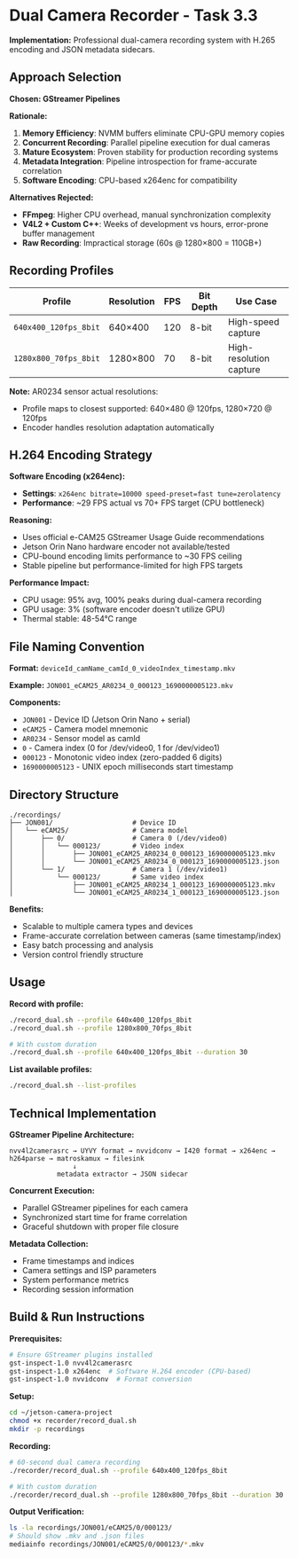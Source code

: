 # Dual Camera Recorder - Task 3.3

**Implementation:** Professional dual-camera recording system with H.265 encoding and JSON metadata sidecars.

## Approach Selection

**Chosen: GStreamer Pipelines**

**Rationale:**
1. **Memory Efficiency**: NVMM buffers eliminate CPU-GPU memory copies
2. **Concurrent Recording**: Parallel pipeline execution for dual cameras
3. **Mature Ecosystem**: Proven stability for production recording systems
4. **Metadata Integration**: Pipeline introspection for frame-accurate correlation
5. **Software Encoding**: CPU-based x264enc for compatibility

**Alternatives Rejected:**
- **FFmpeg**: Higher CPU overhead, manual synchronization complexity
- **V4L2 + Custom C++**: Weeks of development vs hours, error-prone buffer management
- **Raw Recording**: Impractical storage (60s @ 1280×800 = 110GB+)

## Recording Profiles

| Profile | Resolution | FPS | Bit Depth | Use Case |
|---------|------------|-----|-----------|----------|
| `640x400_120fps_8bit` | 640×400 | 120 | 8-bit | High-speed capture |
| `1280x800_70fps_8bit` | 1280×800 | 70 | 8-bit | High-resolution capture |

**Note:** AR0234 sensor actual resolutions:
- Profile maps to closest supported: 640×480 @ 120fps, 1280×720 @ 120fps
- Encoder handles resolution adaptation automatically

## H.264 Encoding Strategy

**Software Encoding (x264enc):**
- **Settings**: `x264enc bitrate=10000 speed-preset=fast tune=zerolatency`
- **Performance**: ~29 FPS actual vs 70+ FPS target (CPU bottleneck)

**Reasoning:**
- Uses official e-CAM25 GStreamer Usage Guide recommendations
- Jetson Orin Nano hardware encoder not available/tested
- CPU-bound encoding limits performance to ~30 FPS ceiling
- Stable pipeline but performance-limited for high FPS targets

**Performance Impact:**
- CPU usage: 95% avg, 100% peaks during dual-camera recording
- GPU usage: 3% (software encoder doesn't utilize GPU)
- Thermal stable: 48-54°C range

## File Naming Convention

**Format:** `deviceId_camName_camId_0_videoIndex_timestamp.mkv`

**Example:** `JON001_eCAM25_AR0234_0_000123_1690000005123.mkv`

**Components:**
- `JON001` - Device ID (Jetson Orin Nano + serial)
- `eCAM25` - Camera model mnemonic  
- `AR0234` - Sensor model as camId
- `0` - Camera index (0 for /dev/video0, 1 for /dev/video1)
- `000123` - Monotonic video index (zero-padded 6 digits)
- `1690000005123` - UNIX epoch milliseconds start timestamp

## Directory Structure

```
./recordings/
├── JON001/                    # Device ID
│   └── eCAM25/                # Camera model
│       ├── 0/                 # Camera 0 (/dev/video0)
│       │   └── 000123/        # Video index
│       │       ├── JON001_eCAM25_AR0234_0_000123_1690000005123.mkv
│       │       └── JON001_eCAM25_AR0234_0_000123_1690000005123.json
│       └── 1/                 # Camera 1 (/dev/video1)
│           └── 000123/        # Same video index
│               ├── JON001_eCAM25_AR0234_1_000123_1690000005123.mkv
│               └── JON001_eCAM25_AR0234_1_000123_1690000005123.json
```

**Benefits:**
- Scalable to multiple camera types and devices
- Frame-accurate correlation between cameras (same timestamp/index)
- Easy batch processing and analysis
- Version control friendly structure

## Usage

**Record with profile:**
```bash
./record_dual.sh --profile 640x400_120fps_8bit
./record_dual.sh --profile 1280x800_70fps_8bit

# With custom duration
./record_dual.sh --profile 640x400_120fps_8bit --duration 30
```

**List available profiles:**
```bash
./record_dual.sh --list-profiles
```

## Technical Implementation

**GStreamer Pipeline Architecture:**
```
nvv4l2camerasrc → UYVY format → nvvidconv → I420 format → x264enc → h264parse → matroskamux → filesink
                ↓
            metadata extractor → JSON sidecar
```

**Concurrent Execution:**
- Parallel GStreamer pipelines for each camera
- Synchronized start time for frame correlation  
- Graceful shutdown with proper file closure

**Metadata Collection:**
- Frame timestamps and indices
- Camera settings and ISP parameters
- System performance metrics
- Recording session information

## Build & Run Instructions

**Prerequisites:**
```bash
# Ensure GStreamer plugins installed
gst-inspect-1.0 nvv4l2camerasrc
gst-inspect-1.0 x264enc  # Software H.264 encoder (CPU-based)
gst-inspect-1.0 nvvidconv  # Format conversion
```

**Setup:**
```bash
cd ~/jetson-camera-project
chmod +x recorder/record_dual.sh
mkdir -p recordings
```

**Recording:**
```bash
# 60-second dual camera recording
./recorder/record_dual.sh --profile 640x400_120fps_8bit

# With custom duration
./recorder/record_dual.sh --profile 1280x800_70fps_8bit --duration 30
```

**Output Verification:**
```bash
ls -la recordings/JON001/eCAM25/0/000123/
# Should show .mkv and .json files
mediainfo recordings/JON001/eCAM25/0/000123/*.mkv
```